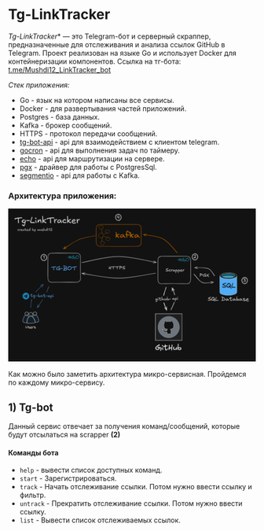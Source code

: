 # Tg-LinkTracker

*Tg-LinkTracker** — это Telegram-бот и серверный скраппер, предназначенные для отслеживания и анализа ссылок GitHub в Telegram. Проект реализован на языке Go и 
использует Docker для контейнеризации компонентов. Ссылка на тг-бота: [t.me/Mushdi12_LinkTracker_bot](t.me/Mushdi12_LinkTracker_bot)

_Стек приложения:_
- Go - язык на котором написаны все сервисы.
- Docker - для развертывания частей приложений.
- Postgres - база данных.
- Kafka - брокер сообщений.
- HTTPS - протокол передачи сообщений.
- [tg-bot-api](https://github.com/go-telegram-bot-api/telegram-bot-api) - api для взаимодействием с клиентом telegram.
- [gocron](https://github.com/go-co-op/gocron) - api для выполнения задач по таймеру.
- [echo](https://github.com/labstack/echo) - api для маршрутизации на сервере.
- [pgx](https://github.com/jackc/pgx) - драйвер для работы с PostgresSql.
- [segmentio](https://github.com/segmentio/kafka-go) - api для работы с Kafka.

### Архитектура приложения:
![img.png](img.png)

Как можно было заметить архитектура микро-сервисная. Пройдемся по каждому микро-сервису.

## 1) Tg-bot

Данный сервис отвечает за получения команд/сообщений, которые будут отсылаться на scrapper **(2)**

#### Команды бота
- `help` - вывести список доступных команд.
- `start` - Зарегистрироваться.
- `track` - Начать отслеживание ссылки. Потом нужно ввести ссылку и фильтр.
- `untrack` - Прекратить отслеживание ссылки. Потом нужно ввести ссылку.
- `list` - Вывести список отслеживаемых ссылок.


